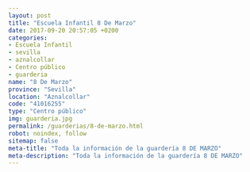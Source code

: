 ```yaml
---
layout: post
title: "Escuela Infantil 8 De Marzo"
date: 2017-09-20 20:57:05 +0200
categories:
- Escuela Infantil
- sevilla
- aznalcollar
- Centro público
- guarderia
name: "8 De Marzo"
province: "Sevilla"
location: "Aznalcollar"
code: "41016255"
type: "Centro público"
img: guarderia.jpg
permalink: /guarderias/8-de-marzo.html
robot: noindex, follow
sitemap: false
meta-title: "Toda la información de la guardería 8 DE MARZO"
meta-description: "Toda la información de la guardería 8 DE MARZO"
---
```

